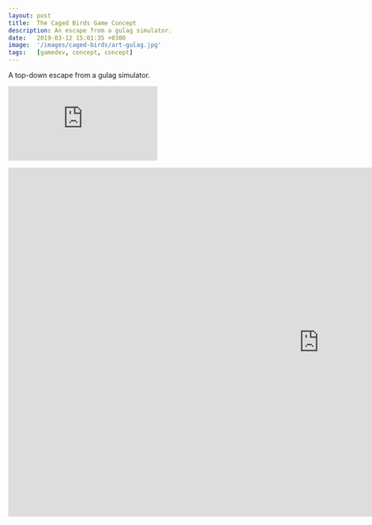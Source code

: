 ```yaml
---
layout: post
title:  The Caged Birds Game Concept
description: An escape from a gulag simulator.
date:   2019-03-12 15:01:35 +0300
image:  '/images/caged-birds/art-gulag.jpg'
tags:   [gamedev, concept, concept]
---
```

A top-down escape from a gulag simulator.

<p><iframe src="https://www.youtube.com/embed/J2Il2zkY94U" frameborder="0" allowfullscreen></iframe></p>


<iframe width="1250" height="703" src="https://www.youtube.com/embed/J2Il2zkY94U" title="The Caged Birds - Gameplay Cut 1" frameborder="0" allow="accelerometer; autoplay; clipboard-write; encrypted-media; gyroscope; picture-in-picture; web-share" allowfullscreen></iframe>





